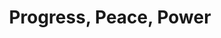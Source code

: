 ---
pid: pt269
title: Progress, Peace, Power
location_transcription: 
coordinates: "[-75.128378133513, 39.966069488908]"
zipcode: '19124'
gen_neighborhood: North Philadelphia
neighborhood: Juniata,Frankford,Feltonville
outside_phl: 
age: '17'
age_range: 13-19
instagram: 
image_file_name: pt_269.jpg
proposal_transcription: Philadelphia starts change
topic: Social Justice
topic_summary: 0, 0
type: Other No Form
keywords_other: change
credit: Todd Saunders Jr.
image_labels: 
twitter: 
facebook: 
permalink: "/monuments/pt269/"
layout: item-page
---